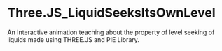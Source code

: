 # Three.JS_LiquidSeeksItsOwnLevel

An Interactive animation teaching about the property of level seeking of liquids made using THREE.JS and PIE Library. 
